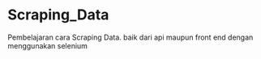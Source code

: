 # Scraping_Data
Pembelajaran cara Scraping Data. baik dari api maupun front end dengan menggunakan selenium
